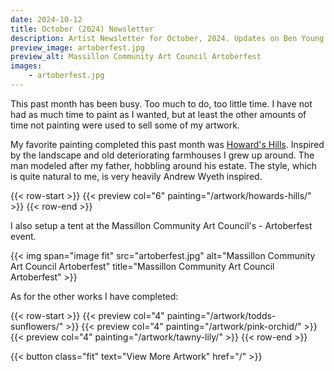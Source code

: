 ```yaml
---
date: 2024-10-12
title: October (2024) Newsletter
description: Artist Newsletter for October, 2024. Updates on Ben Young artwork completed, sold, and current exhibits.
preview_image: artoberfest.jpg
preview_alt: Massillon Community Art Council Artoberfest
images:
    - artoberfest.jpg
---
```

	
This past month has been busy. Too much to do, too little time. I have not had as much time to paint as I wanted, but at least the other amounts of time not painting were used to sell some of my artwork.

<!--more-->

My favorite painting completed this past month was [Howard's Hills](/artwork/howards-hills/). Inspired by the landscape and old deteriorating farmhouses I grew up around. The man modeled after my father, hobbling around his estate. The style, which is quite natural to me, is very heavily Andrew Wyeth inspired.

{{< row-start >}}
    {{< preview col="6" painting="/artwork/howards-hills/" >}}
{{< row-end >}}

I also setup a tent at the Massillon Community Art Council's - Artoberfest event.

{{< img span="image fit" src="artoberfest.jpg" alt="Massillon Community Art Council Artoberfest" title="Massillon Community Art Council Artoberfest" >}}

As for the other works I have completed:

{{< row-start >}}
    {{< preview col="4" painting="/artwork/todds-sunflowers/" >}}
    {{< preview col="4" painting="/artwork/pink-orchid/" >}}
    {{< preview col="4" painting="/artwork/tawny-lily/" >}}
{{< row-end >}}

{{< button class="fit" text="View More Artwork" href="/" >}}